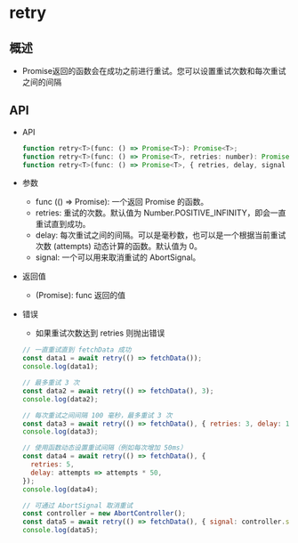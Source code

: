 # retry

## 概述

+ Promise返回的函数会在成功之前进行重试。您可以设置重试次数和每次重试之间的间隔

## API

+ API

  ```js
  function retry<T>(func: () => Promise<T>): Promise<T>;
  function retry<T>(func: () => Promise<T>, retries: number): Promise<T>;
  function retry<T>(func: () => Promise<T>, { retries, delay, signal }: RetryOptions): Promise<T>;
  ```

+ 参数

  + func (() => Promise<T>): 一个返回 Promise 的函数。
  + retries: 重试的次数。默认值为 Number.POSITIVE_INFINITY，即会一直重试直到成功。
  + delay: 每次重试之间的间隔。可以是毫秒数，也可以是一个根据当前重试次数 (attempts) 动态计算的函数。默认值为 0。
  + signal: 一个可以用来取消重试的 AbortSignal。

+ 返回值

  + (Promise<T>): func 返回的值

+ 错误
  
  + 如果重试次数达到 retries 则抛出错误

  ```js
  // 一直重试直到 fetchData 成功
  const data1 = await retry(() => fetchData());
  console.log(data1);

  // 最多重试 3 次
  const data2 = await retry(() => fetchData(), 3);
  console.log(data2);

  // 每次重试之间间隔 100 毫秒，最多重试 3 次
  const data3 = await retry(() => fetchData(), { retries: 3, delay: 100 });
  console.log(data3);

  // 使用函数动态设置重试间隔（例如每次增加 50ms）
  const data4 = await retry(() => fetchData(), {
    retries: 5,
    delay: attempts => attempts * 50,
  });
  console.log(data4);

  // 可通过 AbortSignal 取消重试
  const controller = new AbortController();
  const data5 = await retry(() => fetchData(), { signal: controller.signal });
  console.log(data5);
  ```






